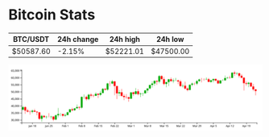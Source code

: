 # Bitcoin Stats

BTC/USDT|24h change|24h high|24h low|
|---|---|---|---|
|$50587.60|-2.15%|$52221.01|$47500.00|

<img src="./chart.svg">

